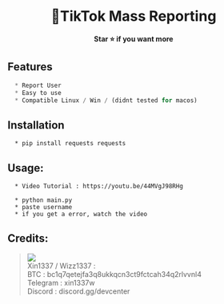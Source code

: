 <h1 align="center">💎TikTok Mass Reporting</h1>

<p align='center'>
  <b>Star ⭐ if you want more</b><br>
</p>

## Features
```js
  * Report User
  * Easy to use
  * Compatible Linux / Win / (didnt tested for macos)
```

## Installation
```
  * pip install requests requests
```

##  Usage:
```
  * Video Tutorial : https://youtu.be/44MVgJ98RHg

  * python main.py
  * paste username
  * if you get a error, watch the video
```

##  Credits:
 > [![](https://cdn.discordapp.com/avatars/916040642369552414/a_1b5cc1dee6489570f593d1117a775fc7.gif?size=40)](https://github.com/wizz1337) <br>Xin1337 / Wizz1337 :
 <br>BTC : bc1q7qetejfa3q8ukkqcn3ct9fctcah34q2rlvvnl4
 <br>Telegram : xin1337w
 <br>Discord : discord.gg/devcenter
